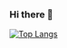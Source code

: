 ### Hi there 👋

[![Top Langs](https://github-readme-stats.vercel.app/api/top-langs/?username=thwaller&layout=compact&langs_count=6&theme=dark)](https://github.com/anuraghazra/github-readme-stats)

<!--
**thwaller/thwaller** is a ✨ _special_ ✨ repository because its `README.md` (this file) appears on your GitHub profile.

Here are some ideas to get you started:

- 🔭 I’m currently working on ...
- 🌱 I’m currently learning ...
- 👯 I’m looking to collaborate on ...
- 🤔 I’m looking for help with ...
- 💬 Ask me about ...
- 📫 How to reach me: ...
- 😄 Pronouns: ...
- ⚡ Fun fact: ...
-->
